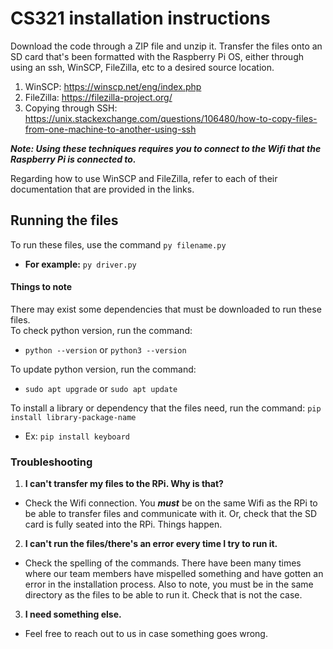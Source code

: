 # CS321 installation instructions
Download the code through a ZIP file and unzip it. Transfer the files onto an SD card that's been formatted with the Raspberry Pi OS, either through using an ssh, WinSCP, FileZilla, etc to a desired source location.

1) WinSCP: https://winscp.net/eng/index.php  
2) FileZilla: https://filezilla-project.org/  
3) Copying through SSH: https://unix.stackexchange.com/questions/106480/how-to-copy-files-from-one-machine-to-another-using-ssh  

***Note: Using these techniques requires you to connect to the Wifi that the Raspberry Pi is connected to.***  

Regarding how to use WinSCP and FileZilla, refer to each of their documentation that are provided in the links.  

## Running the files  
To run these files, use the command ```py filename.py```  
  - **For example:** ```py driver.py```  
  
#### Things to note
There may exist some dependencies that must be downloaded to run these files.  
To check python version, run the command: 
 - ```python --version``` or ```python3 --version```  
 
To update python version, run the command: 
  - ```sudo apt upgrade``` or ```sudo apt update```  

To install a library or dependency that the files need, run the command: ```pip install library-package-name```  
  - Ex: ```pip install keyboard```
  
### Troubleshooting
1) **I can't transfer my files to the RPi. Why is that?**
  - Check the Wifi connection. You ***must*** be on the same Wifi as the RPi to be able to transfer files and communicate with it. Or, check that the SD card is fully seated into the RPi. Things happen.  
2) **I can't run the files/there's an error every time I try to run it.**
  - Check the spelling of the commands. There have been many times where our team members have mispelled something and have gotten an error in the installation process.    Also to note, you must be in the same directory as the files to be able to run it. Check that is not the case.  
3) **I need something else.**
  - Feel free to reach out to us in case something goes wrong.
